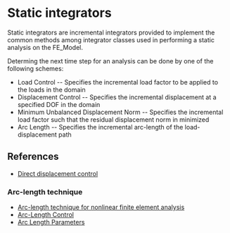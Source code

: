 # Static integrators

Static integrators are incremental integrators provided to implement the
common methods among integrator classes used in performing a static
analysis on the FE\_Model.

Determing the next time step for an analysis can be done by one of the following schemes:

- Load Control -- Specifies the incremental load factor to be applied to the loads in the domain
- Displacement Control -- Specifies the incremental displacement at a specified DOF in the domain
- Minimum Unbalanced Displacement Norm -- Specifies the incremental load factor such that the residual displacement norm in minimized
- Arc Length -- Specifies the incremental arc-length of the load-displacement path


## References
- [Direct displacement control](https://www.eurocode.us/finite-element-method/direct-displacement-control.html)

### Arc-length technique
- [Arc-length technique for nonlinear finite element analysis](https://www.researchgate.net/publication/8618852_Arc-length_technique_for_nonlinear_finite_element_analysis)
- [Arc-Length Control](https://opensees.berkeley.edu/OpenSees/manuals/usermanual/684.htm)
- [Arc Length Parameters](https://portwooddigital.com/2023/05/02/arc-length-parameters/)
